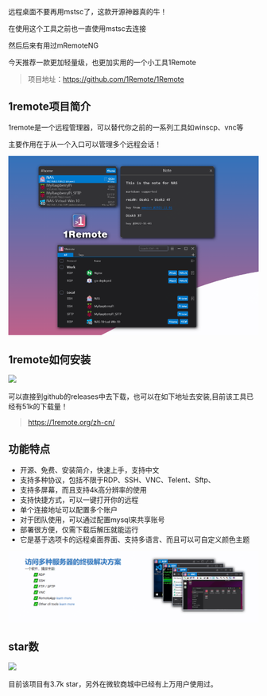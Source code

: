 远程桌面不要再用mstsc了，这款开源神器真的牛！

在使用这个工具之前也一直使用mstsc去连接

然后后来有用过mRemoteNG

今天推荐一款更加轻量级，也更加实用的一个小工具1Remote

>项目地址：https://github.com/1Remote/1Remote

## 1remote项目简介

1remote是一个远程管理器，可以替代你之前的一系列工具如winscp、vnc等

主要作用在于从一个入口可以管理多个远程会话！

![](image.png)



## 1remote如何安装

 ![](https://img.shields.io/github/downloads/1Remote/1Remote/total?style=flat-square)

可以直接到github的releases中去下载，也可以在如下地址去安装,目前该工具已经有51k的下载量！

>https://1remote.org/zh-cn/ 

## 功能特点

- 开源、免费、安装简介，快速上手，支持中文
- 支持多种协议，包括不限于RDP、SSH、VNC、Telent、Sftp、
- 支持多屏幕，而且支持4k高分辨率的使用
- 支持快捷方式，可以一键打开你的远程
- 单个连接地址可以配置多个账户
- 对于团队使用，可以通过配置mysql来共享账号
- 部署很方便，仅需下载后解压就能运行
- 它是基于选项卡的远程桌面界面、支持多语言、而且可以可自定义颜色主题

![](image-1.png)

## star数

 ![](https://img.shields.io/github/stars/1Remote/1Remote?style=flat-square)

 目前该项目有3.7k star，另外在微软商城中已经有上万用户使用过。